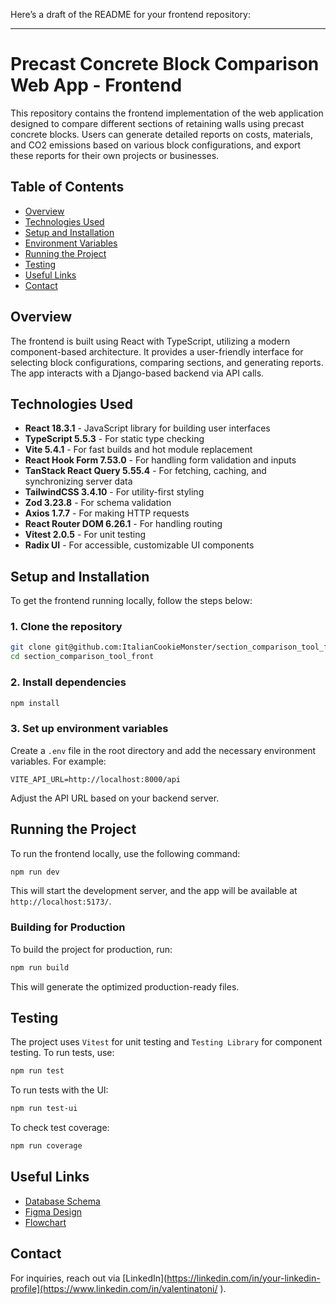 Here’s a draft of the README for your frontend repository:

---

# Precast Concrete Block Comparison Web App - Frontend

This repository contains the frontend implementation of the web application designed to compare different sections of retaining walls using precast concrete blocks. Users can generate detailed reports on costs, materials, and CO2 emissions based on various block configurations, and export these reports for their own projects or businesses.

## Table of Contents
- [Overview](#overview)
- [Technologies Used](#technologies-used)
- [Setup and Installation](#setup-and-installation)
- [Environment Variables](#environment-variables)
- [Running the Project](#running-the-project)
- [Testing](#testing)
- [Useful Links](#useful-links)
- [Contact](#contact)

## Overview

The frontend is built using React with TypeScript, utilizing a modern component-based architecture. It provides a user-friendly interface for selecting block configurations, comparing sections, and generating reports. The app interacts with a Django-based backend via API calls.

## Technologies Used

- **React 18.3.1** - JavaScript library for building user interfaces
- **TypeScript 5.5.3** - For static type checking
- **Vite 5.4.1** - For fast builds and hot module replacement
- **React Hook Form 7.53.0** - For handling form validation and inputs
- **TanStack React Query 5.55.4** - For fetching, caching, and synchronizing server data
- **TailwindCSS 3.4.10** - For utility-first styling
- **Zod 3.23.8** - For schema validation
- **Axios 1.7.7** - For making HTTP requests
- **React Router DOM 6.26.1** - For handling routing
- **Vitest 2.0.5** - For unit testing
- **Radix UI** - For accessible, customizable UI components

## Setup and Installation

To get the frontend running locally, follow the steps below:

### 1. Clone the repository

```bash
git clone git@github.com:ItalianCookieMonster/section_comparison_tool_front.git
cd section_comparison_tool_front
```

### 2. Install dependencies

```bash
npm install
```

### 3. Set up environment variables

Create a `.env` file in the root directory and add the necessary environment variables. For example:

```
VITE_API_URL=http://localhost:8000/api
```

Adjust the API URL based on your backend server.

## Running the Project

To run the frontend locally, use the following command:

```bash
npm run dev
```

This will start the development server, and the app will be available at `http://localhost:5173/`.

### Building for Production

To build the project for production, run:

```bash
npm run build
```

This will generate the optimized production-ready files.

## Testing

The project uses `Vitest` for unit testing and `Testing Library` for component testing. To run tests, use:

```bash
npm run test
```

To run tests with the UI:

```bash
npm run test-ui
```

To check test coverage:

```bash
npm run coverage
```

## Useful Links

- [Database Schema](https://drawsql.app/teams/valentina-5/diagrams/section-comparison-tool) 
- [Figma Design](https://www.figma.com/design/mV7H0yoqPbrsKBMeVzv3vH/Wireframe-BlockCalculator?node-id=23-6674&t=ZMFFcyeQMrXhfIZ9-1) 
- [Flowchart](https://drive.google.com/file/d/15my32Zdf100SE88YOFgBbZMQrayNrGWT/view?usp=sharing)

## Contact

For inquiries, reach out via [LinkedIn](https://linkedin.com/in/your-linkedin-profile](https://www.linkedin.com/in/valentinatoni/ ).
